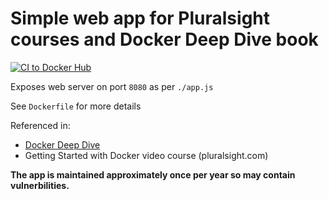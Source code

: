 # Simple web app for Pluralsight courses and Docker Deep Dive book
[![CI to Docker Hub](https://github.com/Frank420-Developer/psweb/actions/workflows/main.yml/badge.svg)](https://github.com/Frank420-Developer/psweb/actions/workflows/main.yml)

Exposes web server on port `8080` as per `./app.js`

See `Dockerfile` for more details

Referenced in:
- [Docker Deep Dive](https://www.amazon.com/Docker-Deep-Dive-Nigel-Poulton/dp/1521822808/ref=tmm_pap_swatch_0?_encoding=UTF8&qid=&sr=) 
- Getting Started with Docker video course (pluralsight.com)

**The app is maintained approximately once per year so may contain vulnerbilities.**


